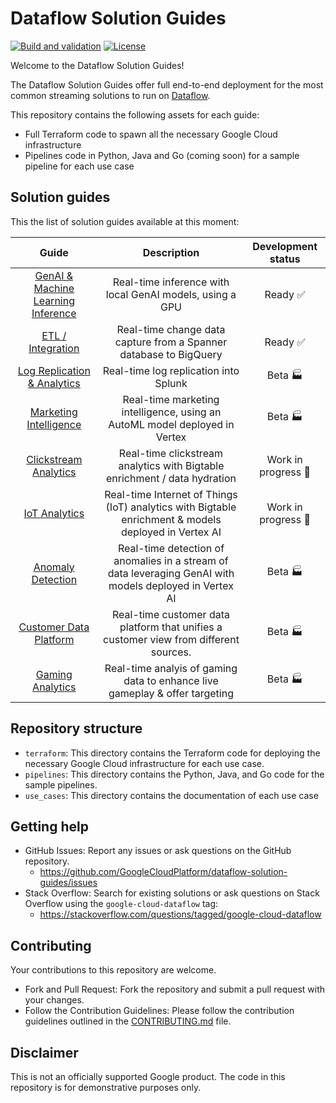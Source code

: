 # Dataflow Solution Guides

[![Build and validation](https://github.com/GoogleCloudPlatform/dataflow-solution-guides/actions/workflows/pull_request.yml/badge.svg)](https://github.com/GoogleCloudPlatform/dataflow-solution-guides/actions/workflows/pull_request.yml) [![License](https://img.shields.io/badge/License-Apache%202.0-blue.svg)](LICENSE)

Welcome to the Dataflow Solution Guides!

The Dataflow Solution Guides offer full end-to-end deployment for the most
common streaming solutions to run
on [Dataflow](https://cloud.google.com/dataflow/).

This repository contains the following assets for each guide:

- Full Terraform code to spawn all the necessary Google Cloud infrastructure
- Pipelines code in Python, Java and Go (coming soon) for a
  sample pipeline for each use case

## Solution guides

This the list of solution guides available at this moment:

|                              Guide                              |                                              Description                                               |    Development status     |
| :-------------------------------------------------------------: | :----------------------------------------------------------------------------------------------------: | :-----------------------: |
|  [GenAI & Machine Learning Inference](./use_cases/GenAI_ML.md)  |                        Real-time inference with local GenAI models, using a GPU                        | Ready :white_check_mark:  |
|       [ETL / Integration](./use_cases/ETL_integration.md)       | Real-time change data capture from a Spanner database to BigQuery                                      | Ready :white_check_mark:  |
|  [Log Replication & Analytics](./use_cases/Log_replication.md)  |                                Real-time log replication into Splunk                                   |      Beta :factory:       |
| [Marketing Intelligence](./use_cases/Marketing_Intelligence.md) |               Real-time marketing intelligence, using an AutoML model deployed in Vertex               |      Beta :factory:       |
|  [Clickstream Analytics](./use_cases/Clickstream_Analytics.md)  |               Real-time clickstream analytics with Bigtable enrichment / data hydration                | Work in progress :hammer: |
| [IoT Analytics](./use_cases/IoT_Analytics.md)                   |  Real-time Internet of Things (IoT) analytics with Bigtable enrichment & models deployed in Vertex AI  | Work in progress :hammer: |
|      [Anomaly Detection](./use_cases/Anomaly_Detection.md)      |Real-time detection of anomalies in a stream of data leveraging GenAI with models deployed in Vertex AI |      Beta :factory:       |
|          [Customer Data Platform](./use_cases/CDP.md)           |         Real-time customer data platform that unifies a customer view from different sources.          |      Beta :factory:       |
|      [Gaming Analytics](./use_cases/gaming_analytics.md)        |          Real-time analyis of gaming data to enhance live gameplay & offer targeting                   |      Beta :factory:       |



## Repository structure

- `terraform`: This directory contains the Terraform code for deploying the
  necessary Google Cloud
  infrastructure for each use case.
- `pipelines`: This directory contains the Python, Java, and Go code for the
  sample pipelines.
- `use_cases`: This directory contains the documentation of each use case

## Getting help

- GitHub Issues: Report any issues or ask questions on the GitHub repository.
  - https://github.com/GoogleCloudPlatform/dataflow-solution-guides/issues
- Stack Overflow: Search for existing solutions or ask questions on Stack
  Overflow using the `google-cloud-dataflow` tag:
  - https://stackoverflow.com/questions/tagged/google-cloud-dataflow

## Contributing

Your contributions to this repository are welcome.

- Fork and Pull Request: Fork the repository and submit a pull request with your
  changes.
- Follow the Contribution Guidelines: Please follow the contribution guidelines
  outlined in the
  [CONTRIBUTING.md](CONTRIBUTING.md) file.

## Disclaimer

This is not an officially supported Google product. The code in this repository
is for demonstrative purposes only.
